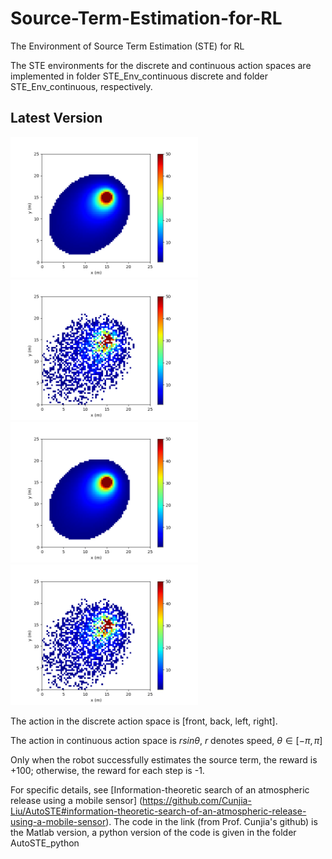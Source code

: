 # Source-Term-Estimation-for-RL
The Environment of Source Term Estimation (STE) for RL

The STE environments for the discrete and continuous action spaces are implemented in folder STE_Env_continuous discrete and folder STE_Env_continuous, respectively.

## Latest Version

<img src="img/plume_model.png" alt="avatar" width="300"/>
<img src="img/sensor_map.png" alt="avatar" width="300"/>

<div style="display: inline-block; margin-right: 10px;">
    <img src="img/plume_model.png" alt="Image 1" width="300"/>
</div>
<div style="display: inline-block;">
    <img src="img/sensor_map.png" alt="Image 2" width="300"/>
</div>


The action in the discrete action space is [front, back, left, right].  

The action in continuous action space is $` r sin\theta `$, $` r `$ denotes speed, $` \theta \in [-\pi,\pi]`$

Only when the robot successfully estimates the source term, the reward is +100; otherwise, the reward for each step is -1.

For specific details, see [Information-theoretic search of an atmospheric release using a mobile sensor] (https://github.com/Cunjia-Liu/AutoSTE#information-theoretic-search-of-an-atmospheric-release-using-a-mobile-sensor).
The code in the link (from Prof. Cunjia's github) is the Matlab version, a python version of the code is given in the folder AutoSTE_python
